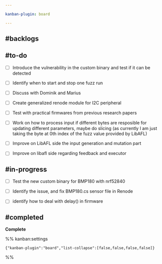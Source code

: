 ```yaml
---

kanban-plugin: board

---
```


## #backlogs



## #to-do

- [ ] Introduce the vulnerability in the custom binary and test if it can be detected
- [ ] Identify when to start and stop one fuzz run
- [ ] Discuss with Dominik and Marius
- [ ] Create generalized renode module for I2C peripheral
- [ ] Test with practical firmwares from previous research papers
- [ ] Work on how to process input if different bytes are resposible for updating different parameters, maybe do slicing (as currently I am just taking the byte at 0th index of the fuzz value provided by LibAFL)
- [ ] Improve on LibAFL side the input generation and mutation part
- [ ] Improve on libafl side regarding feedback and executor


## #in-progress

- [ ] Test the new custom binary for BMP180 with nrf52840
- [ ] Identify the issue, and fix BMP180.cs sensor file in Renode
- [ ] identify how to deal with delay() in firmware


## #completed

**Complete**




%% kanban:settings
```
{"kanban-plugin":"board","list-collapse":[false,false,false,false]}
```
%%